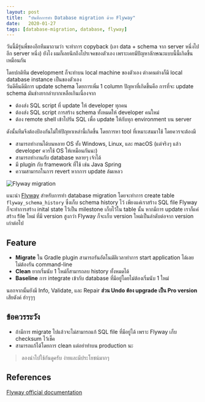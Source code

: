 ```yaml
---
layout: post
title:  "บันทึกการทำ Database migration ด้วย Flyway"
date:   2020-01-27
tags: [database-migration, database, flyway]
---
```

วันนี้มีรุ่นพี่ของอีกทีมมาถามว่า จะทำการ copyback (เอา data + schema จาก server หนึ่งไปอีก server หนึ่ง) ยังไง
ผมก็เลยนึกถึงโปรเจคของตัวเอง เพราะเคยมีปัญหาลักษณะแบบนี้นี้เกิดขึ้นเหมือนกัน

โดยปกติทีม development ก็จะทำบน local machine ของตัวเอง ต่างคนต่างก็มี local database instance เป็นของตัวเอง  
วันดีคืนดีมีการ update schema โดยการเพิ่ม 1 column ปัญหาที่เกิดขึ้นคือ การที่จะ update schema มันช่างยากลำบากเหลือเกินเนื่องจาก  
- ต้องส่ง SQL script ที่ update ให้ developer ทุกคน
- ต้องส่ง SQL script การสร้าง schema ทั้งหมดให้ developer คนใหม่
- ต้อง remote shell เข้าไปรัน SQL เพื่อ update ให้กับทุก environment บน server

ดังนั้นทีมจึงต้องป้องกันไม่ให้ปัญหาเหล่านี้เกิดขึ้น โดยการหา tool ที่เหมาะสมมาใช้ โดยควรจะต้องมี  
- สามารถทำงานได้บนหลาย OS ทั้ง Windows, Linux, และ macOS (แต่จริงๆ แล้ว developer ควรใช้ OS ให้เหมือนกันนะ)
- สามารถทำงานกับ database หลายๆ เจ้าได้
- มี plugin กับ framework ที่ใช้ เช่น Java Spring
- ความสามารถในการ revert หากการ update ล้มเหลว

![Flyway migration](https://flywaydb.org/assets/balsamiq/Migration-1-2.png)

แนะนำ [Flyway](https://flywaydb.org/) สำหรับการทำ database migration โดยจะทำการ create table `flyway_schema_history` ซึ่งเก็บ schema history ไว้
เพียงแค่เราสร้าง SQL file Flyway ก็จะทำการสร้าง inital state ไว้เป็น milestone เก็บไว้ใน table นั้น หากมีการ update เราก็แค่สร้าง file ใหม่
ที่มี version สูงกว่า Flyway ก็จะเก็บ version ใหม่เป็นลำดับต่อจาก version เก่าต่อไป

## Feature
- **Migrate** ใน Gradle plugin สามารถรันอัตโนมัติเวลาทำการ start application ได้เลย ไม่ต้องรัน command-line
- **Clean** ยากเริ่มนับ 1 ใหม่ก็สามารถลบ history ทั้งหมดได้
- **Baseline** การ integrate เข้ากับ database ที่มีอยู่โดยไม่ต้องเริ่มนับ 1 ใหม่

นอกจากนั้นยังมี Info, Validate, และ Repair **ส่วน Undo ต้อง upgrade เป็น Pro version** เสียตังค์ ฮ่าๆๆๆ

## ข้อควรระวัง
- ถ้ามีการ migrate ไปแล้วจะไม่สามารถแก้ SQL file ที่มีอยู่ได้ เพราะ Flyway เก็บ checksum ไว้เช็ค
- สามารถแก้ได้โดยการ clean แต่อย่าทำบน production นะ

> ลองนำไปใช้กันดูครับ ง่ายและมีประโยชน์มากๆ

## References
[Flyway official documentation](https://flywaydb.org/)





